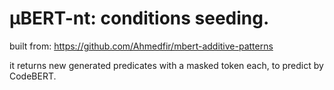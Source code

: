 # μBERT-nt: conditions seeding.

built from:
https://github.com/Ahmedfir/mbert-additive-patterns

it returns new generated predicates with a masked token each, to predict by CodeBERT.
